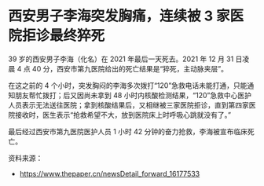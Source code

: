 # 西安男子李海突发胸痛，连续被 3 家医院拒诊最终猝死

39 岁的西安男子李海（化名）在 2021 年最后一天死去。2021 年 12 月 31 日凌晨 4 点 40 分，西安市第九医院给出的死亡结果是“猝死，主动脉夹层”。

在这之前的 4 个小时，突发胸闷的李海多次拨打“120”急救电话未能打通，只能通知朋友帮忙拨打；后又因尚未拿到 48 小时内核酸检测结果，“120”急救中心医护人员表示无法送往医院；拿到核酸结果后，又相继被三家医院拒诊，直到第四家医院接收时，医生表示“抢救希望不大，放到医院床上时呼吸心跳就没有了。”

最后经过西安市第九医院医护人员 1 小时 42 分钟的奋力抢救，李海被宣布临床死亡。

资料来源：

- https://www.thepaper.cn/newsDetail_forward_16177533
